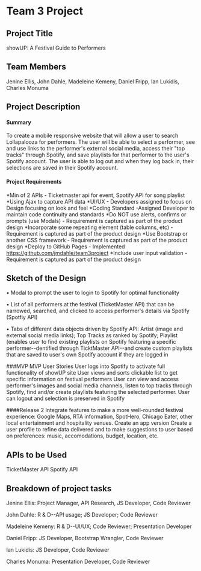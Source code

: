 # Team 3 Project

## Project Title
showUP: A Festival Guide to Performers

## Team Members

Jenine Ellis, John Dahle, Madeleine Kemeny, Daniel Fripp, Ian Lukidis, Charles Monuma


## Project Description


#### Summary
To create a mobile responsive website that will allow a user to search Lollapalooza for performers. The user will be able to select a performer, see and use links to the performer's external social media, access their "top tracks" through Spotify, and save playlists for that performer to the user's Spotify account. The user is able to log out and when they log back in, their selections are saved in their Spotify account.


#### Project Requirements
*Min of 2 APIs - Ticketmaster api for event, Spotify API for song playlist
*Using Ajax to capture API data
*UI/UX - Developers assigned to focus on Design focusing on look and feel
*Coding Standard -Assigned Developer to maintain code continuity and standards
*Do NOT use alerts, confirms or prompts (use Modals) - Requirement is captured as part of the product design
*Incorporate some repeating element (table columns, etc) - Requirement is captured as part of the product design
*Use Bootstrap or another CSS framework - Requirement is captured as part of the product design
*Deploy to GitHub Pages - Implemented https://github.com/jmdahle/team3project
*Include user input validation - Requirement is captured as part of the product design


## Sketch of the Design
• Modal to prompt the user to login to Spotify for optimal functionality

• List of all performers at the festival (TicketMaster API) that can be narrowed, searched, and clicked to access performer's details via Spotify (Spotfiy API)

• Tabs of different data objects driven by Spotify API: Artist (image and external social media links); Top Tracks as ranked by Spotify; Playlist (enables user to find existing playlists on Spotify featuring a specific performer--dentified through TicktMaster API--and create custom playlists that are saved to user's own Spotify account if they are logged in



###MVP
MVP User Stories
  User logs into Spotify to activate full functionality of showUP site
  User views and sorts clickable list to get specific information on festival performers
  User can view and access performer's images and social media channels, listen to top tracks through Spotify, find and/or create playlists featuring the selected performer.
  User can logout and selection is preserved in Spotify

####Release 2
  Integrate features to make a more well-rounded festival experience: Google Maps, RTA information, SpotHero, Chicago Eater, other local entertainment and hospitality venues.
  Create an app version
  Create a user profile to refine data delivered and to make suggestions to user based on preferences: music, accomodations, budget, location, etc.
  
## APIs to be Used
TicketMaster API
Spotify API

## Breakdown of project tasks
Jenine Ellis: Project Manager, API Research, JS Developer, Code Reviewer

John Dahle: R & D--API usage; JS Developer; Code Reviewer

Madeleine Kemeny: R & D--UI/UX; Code Reviewer; Presentation Developer

Daniel Fripp: JS Developer, Bootstrap Wrangler, Code Reviewer

Ian Lukidis: JS Developer, Code Reviewer

Charles Monuma: Presentation Developer, Code Reviewer


